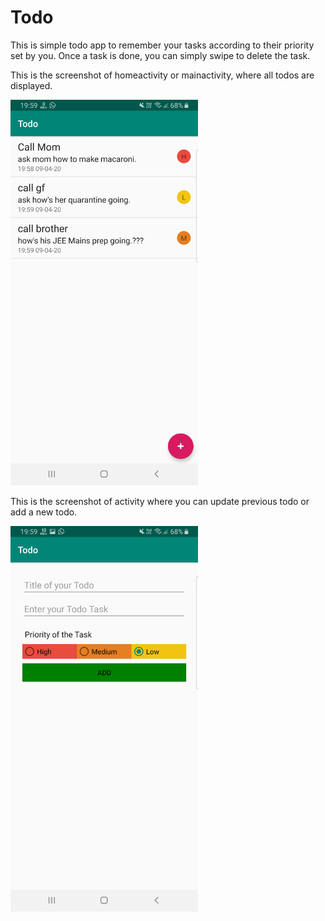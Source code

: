 # Todo
This is simple todo app to remember your tasks according to their priority set by you.
Once a task is done, you can simply swipe to delete the task.

This is the screenshot of homeactivity or mainactivity, where all todos are displayed.

<img src="Screenshot_20200409-195949_Todo.jpg" width="300">

This is the screenshot of activity where you can update previous todo or add a new todo.

<img src="Screenshot_20200409-195956_Todo.jpg" width="300">
